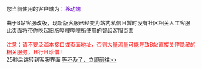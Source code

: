 您当前使用的客户端为：<span style="color:#6600CC">移动端</span><br>
<br>
由于B站客服改版，现新版客服已经变为站内私信且暂时没有社区相关人工客服<br>
此页面将带你唤起旧版哔哩哔哩所使用的智齿客服页面<br>
<br>
<span style="color:red">注意：请不要泛滥本接口或页面地址，否则大量流量可能导致B站直接关停隐藏的相关服务，且行且珍惜！</span><br>
<span id="time">25</span>秒后跳转到客服界面
<a href = "https://service.bilibili.com/v2/chat/h5/index.html?sysNum=102d1b48515346ec8e9fb543b54ec454"> 等不及了，立即前往>> </a>

<script>
    //const Http = new XMLHttpRequest();
//const url='https://service.bilibili.com/v2/chat/h5/index.html?sysNum=102d1b48515346ec8e9fb543b54ec454';
//Http.open("GET", url);
//Http.send();

//Http.onreadystatechange = (e) => {
  //console.log(Http.responseText)
    //document.write(Http.responseText);
//}     

//$.ajax({
            //url: "https://service.bilibili.com/v2/chat/pc/index.html?sysNum=102d1b48515346ec8e9fb543b54ec454",
            //method: "GET",
            //success : function(data) { // ajax返回的数据
                //$("#iframe").attr("srcdoc",data);
            //}
        //});

var second=25;
    var time = document.getElementById("time");
    function show() {
        second--;
        if(second==0){
            //跳转页面
            location.href="https://service.bilibili.com/v2/chat/h5/index.html?sysNum=102d1b48515346ec8e9fb543b54ec454";
        }
        //用来动态设置里面的内容
        time.innerHTML=second+"";

    }
    //用来实现这个一秒实现一次这个方法
    setInterval(show,1000);
    
</script>

